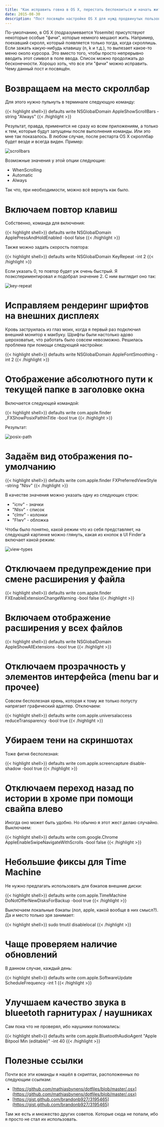 ```yaml
---
title: "Как исправить говна в OS X, перестать беспокоиться и начать жить"
date: 2015-08-30
description: "Пост посвящён настройке OS X для нужд продвинутых пользователей"
---
```


По-умолчанию, в OS X (подразумевается Yosemite) присутствуют некоторые особые
"фичи", которые немного мешают жить. Например, поехавший скролл, который
появляется только тогда, когда скроллишь. Если зажать какую-нибудь клавишу
(n, k и т.д.), то вылезает какое-то меню около курсора. Это вместо того,
чтобы просто непрерывно вводить этот символ в поле ввода. Список можно
продолжать до бесконечности. Хорошо хоть, что все эти "фичи" можно исправить.
Чему данный пост и посвящён.

# Возвращаем на место скроллбар

Для этого нужно пульнуть в терминале следующую команду:

{{< highlight shell>}}
defaults write NSGlobalDomain AppleShowScrollBars -string "Always"
{{< /highlight >}}

Результат, правда, применится не сразу ко всем приложениям, а только к тем,
которые будут запущены после выполнения команды. Или это мне так показалось.
В любом случае, после рестарта OS X скроллбар будет везде и всегда виден.
Пример:

![scrollbars](images/finder-scrollbars.png)

Возможные значения у этой опции следующие:

- WhenScrolling
- Automatic
- Always

Так что, при необходимости, можно всё вернуть как было.

# Включаем повтор клавиш

Собственно, команда для включения:

{{< highlight shell>}}
defaults write NSGlobalDomain ApplePressAndHoldEnabled -bool false
{{< /highlight >}}

Также можно задать скорость повтора:

{{< highlight shell>}}
defaults write NSGlobalDomain KeyRepeat -int 2
{{< /highlight >}}

Если указать 0, то повтор будет уж очень быстрый. Я поэкспериментировал и
подобрал значение 2. С ним выглядит оно так:

![key-repeat](images/key-repeat.gif)

# Исправляем рендеринг шрифтов на внешних дисплеях

Кровь заструилась из глаз моих, когда я первый раз подключил внешний монитор к
макбуку. Шрифты были настолько адово шероховатые, что работать было совсем
невозможно. Решилась проблема при помощи следующей настройки:

{{< highlight shell>}}
defaults write NSGlobalDomain AppleFontSmoothing -int 2
{{< /highlight >}}

# Отображение абсолютного пути к текущей папке в заголовке окна

Включается следующей командой:

{{< highlight shell>}}
defaults write com.apple.finder _FXShowPosixPathInTitle -bool true
{{< /highlight >}}

Результат:

![posix-path](images/posix-path.png)

# Задаём вид отображения по-умолчанию

{{< highlight shell>}}
defaults write com.apple.finder FXPreferredViewStyle -string "Nlsv"
{{< /highlight >}}

В качестве значения можно указать одну из следующих строк:

- "icnv" - значки
- "Nlsv" - список
- "clmv" - колонки
- "Flwv" - обложка

Чтобы было понятно, какой режим что из себя представляет, на следующей картинке
можно глянуть, какая из кнопок в UI Finder'а включает какой режим:

![view-types](images/view-types.png)

# Отключаем предупреждение при смене расширения у файла

{{< highlight shell>}}
defaults write com.apple.finder FXEnableExtensionChangeWarning -bool false
{{< /highlight >}}

# Включаем отображение расширения у всех файлов

{{< highlight shell>}}
defaults write NSGlobalDomain AppleShowAllExtensions -bool true
{{< /highlight >}}

# Отключаем прозрачность у элементов интерфейса (menu bar и прочее)

Совсем бесполезная хрень, которая к тому же только попусту напрягает
графический адаптер. Отключаем:

{{< highlight shell>}}
defaults write com.apple.universalaccess reduceTransparency -bool true
{{< /highlight >}}

# Убираем тени на скриншотах

Тоже фигня бесполезная:

{{< highlight shell>}}
defaults write com.apple.screencapture disable-shadow -bool true
{{< /highlight >}}

# Отключаем переход назад по истории в хроме при помощи свайпа влево

Иногда оно может быть удобно. Но обычно я этот жест делаю случайно. Выключаем:

{{< highlight shell>}}
defaults write com.google.Chrome AppleEnableSwipeNavigateWithScrolls -bool false
{{< /highlight >}}

# Небольшие фиксы для Time Machine

Не нужно предлагать использовать для бэкапов внешние диски:

{{< highlight shell>}}
defaults write com.apple.TimeMachine DoNotOfferNewDisksForBackup -bool true
{{< /highlight >}}

Выключаем локальные бэкапы (лол, apple, какой вообще в них смысл?). Да и место
только зря занимает:

{{< highlight shell>}}
sudo tmutil disablelocal
{{< /highlight >}}

# Чаще проверяем наличие обновлений

В данном случае, каждый день:

{{< highlight shell>}}
defaults write com.apple.SoftwareUpdate ScheduleFrequency -int 1
{{< /highlight >}}

# Улучшаем качество звука в blueetoth гарнитурах / наушниках

Сам пока что не проверял, ибо наушники поломались:

{{< highlight shell>}}
defaults write com.apple.BluetoothAudioAgent "Apple Bitpool Min (editable)" -int 40
{{< /highlight >}}

# Полезные ссылки

Почти все эти команды я нашёл в скриптах, расположенных по следующим ссылкам:

- [https://github.com/mathiasbynens/dotfiles/blob/master/.osx](https://github.com/mathiasbynens/dotfiles/blob/master/.osx)
- [https://gist.github.com/brandonb927/3195465](https://gist.github.com/brandonb927/3195465)

Там же есть и множество других советов. Которые сюда не попали, ибо я просто не
стал их использовать.
